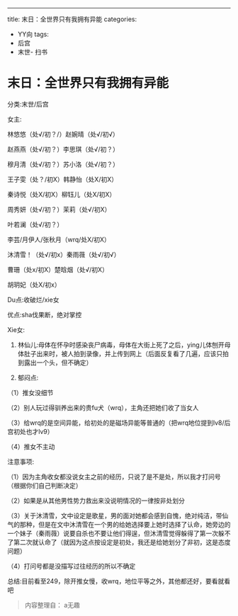 ---
title: 末日：全世界只有我拥有异能
categories:
- YY向
tags:
- 后宫
- 末世- 扫书
# 末日：全世界只有我拥有异能
分类:末世/后宫

女主:

林悠悠（处√/初？/）赵婉晴（处√/初√）

赵燕燕（处√/初？）李思琪（处√/初？）

穆月清（处√/初？）苏小洛（处√/初？）

王子雯（处？/初X）韩静怡（处X/初X）

秦诗悦（处X/初X）柳钰儿（处Ⅹ/初X）

周秀妍（处√/初？）茉莉（处√/初X）

叶若澜（处√/初？）

李芸/月伊人/张秋月（wrq/处X/初X）

沐清雪！（处√/初x）秦雨薇（处√/初√）

曹珊（处x/初Ⅹ）楚晗烟（处√/初X）

胡玥妃（处X/初x）

Du点:收破烂/xie女

优点:sha伐果断，绝对掌控

Xie女:

1.  林仙儿:母体在怀孕时感染丧尸病毒，母体在大街上死了之后，ying儿体刨开母体肚子出来时，被人拍到录像，并上传到网上（后面反复看了几遍，应该只拍到露出一个头，但不确定）

2.  郁闷点:

（1）推女没细节

（2）别人玩过得驯养出来的贵fu犬（wrq），主角还把她们收了当女人

（3）给wrq的是空间异能，给初处的是磁场异能等普通的（把wrq地位提到lv8/后宫初处也才lv9）

（4）推女不主动

注意事项:

（1）因为主角收女都没说女主之前的经历，只说了是不是处，所以我才打问号
（根据你们自己判断决定）

（2）如果是从其他男性势力救出来没说明情况的一律按非处划分

（3）关于沐清雪，文中设定是歌星，男的面对她都会感到自愧，绝对纯洁，带仙气的那种，但是在文中沐清雪在一个男的给她选择要上她时选择了认命，她旁边的一个妹子（秦雨薇）说要自杀也不要让他们得逞，但沐清雪觉得躲得了第一次躲不了第二次就认命了（就因为这点按设定是初处，我还是给她划分了非初，这是态度问题）

（4）打问号都是没描写过往经历的所以不确定

总结:目前看至249，除开推女慢，收wrq，地位平等之外，其他都还好，要看就看吧


> 内容整理自： a无趣